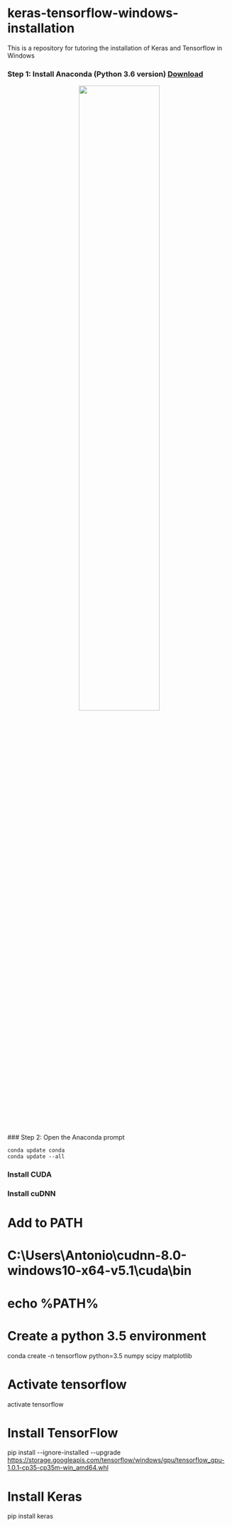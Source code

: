# keras-tensorflow-windows-installation
This is a repository for tutoring the installation of Keras and Tensorflow in Windows

### Step 1: Install Anaconda (Python 3.6 version) <a href="https://www.continuum.io/downloads">Download</a>
<p align="center"><img width=60% src="https://github.com/antoniosehk/keras-tensorflow-windows-installation/blob/master/anaconda_windows_installation.png"></p>
### Step 2: Open the Anaconda prompt

```Command Prompt
conda update conda
conda update --all
```

### Install CUDA
### Install cuDNN

# Add to PATH
# C:\Users\Antonio\cudnn-8.0-windows10-x64-v5.1\cuda\bin
# echo %PATH%

# Create a python 3.5 environment
conda create -n tensorflow python=3.5 numpy scipy matplotlib

# Activate tensorflow
activate tensorflow

# Install TensorFlow
pip install --ignore-installed --upgrade https://storage.googleapis.com/tensorflow/windows/gpu/tensorflow_gpu-1.0.1-cp35-cp35m-win_amd64.whl

# Install Keras
pip install keras
